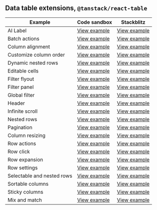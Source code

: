 ## Data table extensions, `@tanstack/react-table`

| Example                    | Code sandbox                                                                                                                | Stackblitz                                                                                                                |
| -------------------------- | --------------------------------------------------------------------------------------------------------------------------- | ------------------------------------------------------------------------------------------------------------------------- |
| AI Label                   | [View example](https://codesandbox.io/s/github/carbon-design-system/tanstack-carbon/tree/main/react/ai-label)               | [View example](https://stackblitz.com/github/carbon-design-system/tanstack-carbon/tree/main/react/ai-label)               |
| Batch actions              | [View example](https://codesandbox.io/s/github/carbon-design-system/tanstack-carbon/tree/main/react/batch-actions)          | [View example](https://stackblitz.com/github/carbon-design-system/tanstack-carbon/tree/main/react/batch-actions)          |
| Column alignment           | [View example](https://codesandbox.io/s/github/carbon-design-system/tanstack-carbon/tree/main/react/column-alignment)       | [View example](https://stackblitz.com/github/carbon-design-system/tanstack-carbon/tree/main/react/column-alignment)       |
| Customize column order     | [View example](https://codesandbox.io/s/github/carbon-design-system/tanstack-carbon/tree/main/react/customizeColumns)       | [View example](https://stackblitz.com/github/carbon-design-system/tanstack-carbon/tree/main/react/customizeColumns)       |
| Dynamic nested rows        | [View example](https://codesandbox.io/s/github/carbon-design-system/tanstack-carbon/tree/main/react/dynamic-nested-rows)    | [View example](https://stackblitz.com/github/carbon-design-system/tanstack-carbon/tree/main/react/dynamic-nested-rows)    |
| Editable cells             | [View example](https://codesandbox.io/s/github/carbon-design-system/tanstack-carbon/tree/main/react/editableCells)          | [View example](https://stackblitz.com/github/carbon-design-system/tanstack-carbon/tree/main/react/editableCells)          |
| Filter flyout              | [View example](https://codesandbox.io/s/github/carbon-design-system/tanstack-carbon/tree/main/react/filterFlyout)           | [View example](https://stackblitz.com/github/carbon-design-system/tanstack-carbon/tree/main/react/filterFlyout)           |
| Filter panel               | [View example](https://codesandbox.io/s/github/carbon-design-system/tanstack-carbon/tree/main/react/filterPanel)            | [View example](https://stackblitz.com/github/carbon-design-system/tanstack-carbon/tree/main/react/filterPanel)            |
| Global filter              | [View example](https://codesandbox.io/s/github/carbon-design-system/tanstack-carbon/tree/main/react/globalFilter)           | [View example](https://stackblitz.com/github/carbon-design-system/tanstack-carbon/tree/main/react/globalFilter)           |
| Header                     | [View example](https://codesandbox.io/s/github/carbon-design-system/tanstack-carbon/tree/main/react/header)                 | [View example](https://stackblitz.com/github/carbon-design-system/tanstack-carbon/tree/main/react/header)                 |
| Infinite scroll            | [View example](https://codesandbox.io/s/github/carbon-design-system/tanstack-carbon/tree/main/react/infiniteScroll)         | [View example](https://stackblitz.com/github/carbon-design-system/tanstack-carbon/tree/main/react/infiniteScroll)         |
| Nested rows                | [View example](https://codesandbox.io/s/github/carbon-design-system/tanstack-carbon/tree/main/react/nestedRows)             | [View example](https://stackblitz.com/github/carbon-design-system/tanstack-carbon/tree/main/react/nestedRows)             |
| Pagination                 | [View example](https://codesandbox.io/s/github/carbon-design-system/tanstack-carbon/tree/main/react/pagination)             | [View example](https://stackblitz.com/github/carbon-design-system/tanstack-carbon/tree/main/react/pagination)             |
| Column resizing            | [View example](https://codesandbox.io/s/github/carbon-design-system/tanstack-carbon/tree/main/react/resizing)               | [View example](https://stackblitz.com/github/carbon-design-system/tanstack-carbon/tree/main/react/resizing)               |
| Row actions                | [View example](https://codesandbox.io/s/github/carbon-design-system/tanstack-carbon/tree/main/react/row-actions)            | [View example](https://stackblitz.com/github/carbon-design-system/tanstack-carbon/tree/main/react/row-actions)            |
| Row click                  | [View example](https://codesandbox.io/s/github/carbon-design-system/tanstack-carbon/tree/main/react/row-click)              | [View example](https://stackblitz.com/github/carbon-design-system/tanstack-carbon/tree/main/react/row-click)              |
| Row expansion              | [View example](https://codesandbox.io/s/github/carbon-design-system/tanstack-carbon/tree/main/react/rowExpansion)           | [View example](https://stackblitz.com/github/carbon-design-system/tanstack-carbon/tree/main/react/rowExpansion)           |
| Row settings               | [View example](https://codesandbox.io/s/github/carbon-design-system/tanstack-carbon/tree/main/react/row-settings)           | [View example](https://stackblitz.com/github/carbon-design-system/tanstack-carbon/tree/main/react/row-settings)           |
| Selectable and nested rows | [View example](https://codesandbox.io/s/github/carbon-design-system/tanstack-carbon/tree/main/react/selectable-nested-rows) | [View example](https://stackblitz.com/github/carbon-design-system/tanstack-carbon/tree/main/react/selectable-nested-rows) |
| Sortable columns           | [View example](https://codesandbox.io/s/github/carbon-design-system/tanstack-carbon/tree/main/react/sortable)               | [View example](https://stackblitz.com/github/carbon-design-system/tanstack-carbon/tree/main/react/sortable)               |
| Sticky columns             | [View example](https://codesandbox.io/s/github/carbon-design-system/tanstack-carbon/tree/main/react/sticky-columns)         | [View example](https://stackblitz.com/github/carbon-design-system/tanstack-carbon/tree/main/react/sticky-columns)         |
| Mix and match              | [View example](https://codesandbox.io/s/github/carbon-design-system/tanstack-carbon/tree/main/react/mix-and-match)          | [View example](https://stackblitz.com/github/carbon-design-system/tanstack-carbon/tree/main/react/mix-and-match)          |
